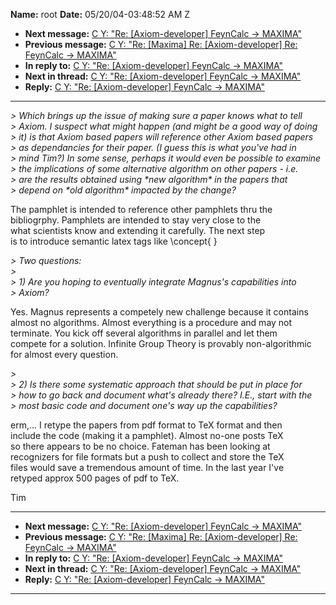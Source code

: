 **Name:** root
**Date:** 05/20/04-03:48:52 AM Z

  - **Next message:** [C Y: "Re: [Axiom-developer] FeynCalc -\>
    MAXIMA"](0215.html)
  - **Previous message:** [C Y: "Re: [Maxima] Re:
    [Axiom-developer] Re: FeynCalc -\> MAXIMA"](0213.html)
  - **In reply to:** [C Y: "Re: [Axiom-developer] FeynCalc -\>
    MAXIMA"](0211.html)
  - **Next in thread:** [C Y: "Re: [Axiom-developer] FeynCalc
    -\> MAXIMA"](0215.html)
  - **Reply:** [C Y: "Re: [Axiom-developer] FeynCalc -\>
    MAXIMA"](0215.html)

-----

*\> Which brings up the issue of making sure a paper knows what to
tell*  
*\> Axiom. I suspect what might happen (and might be a good way of
doing*  
*\> it) is that Axiom based papers will reference other Axiom based
papers*  
*\> as dependancies for their paper. (I guess this is what you've had
in*  
*\> mind Tim?) In some sense, perhaps it would even be possible to
examine*  
*\> the implications of some alternative algorithm on other papers -
i.e.*  
*\> are the results obtained using \*new algorithm\* in the papers
that*  
*\> depend on \*old algorithm\* impacted by the change?*  

The pamphlet is intended to reference other pamphlets thru the  
bibliogrphy. Pamphlets are intended to stay very close to the  
what scientists know and extending it carefully. The next step  
is to introduce semantic latex tags like \\concept{ }  

*\> Two questions:*  
*\>*  
*\> 1) Are you hoping to eventually integrate Magnus's capabilities
into*  
*\> Axiom?*  

Yes. Magnus represents a competely new challenge because it contains  
almost no algorithms. Almost everything is a procedure and may not  
terminate. You kick off several algorithms in parallel and let them  
compete for a solution. Infinite Group Theory is provably
non-algorithmic  
for almost every question.  

*\>*  
*\> 2) Is there some systematic approach that should be put in place
for*  
*\> how to go back and document what's already there? I.E., start with
the*  
*\> most basic code and document one's way up the capabilities?*  

erm,... I retype the papers from pdf format to TeX format and then  
include the code (making it a pamphlet). Almost no-one posts TeX  
so there appears to be no choice. Fateman has been looking at  
recognizers for file formats but a push to collect and store the TeX  
files would save a tremendous amount of time. In the last year I've  
retyped approx 500 pages of pdf to TeX.  

Tim  

-----

  - **Next message:** [C Y: "Re: [Axiom-developer] FeynCalc -\>
    MAXIMA"](0215.html)
  - **Previous message:** [C Y: "Re: [Maxima] Re:
    [Axiom-developer] Re: FeynCalc -\> MAXIMA"](0213.html)
  - **In reply to:** [C Y: "Re: [Axiom-developer] FeynCalc -\>
    MAXIMA"](0211.html)
  - **Next in thread:** [C Y: "Re: [Axiom-developer] FeynCalc
    -\> MAXIMA"](0215.html)
  - **Reply:** [C Y: "Re: [Axiom-developer] FeynCalc -\>
    MAXIMA"](0215.html)

-----


